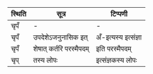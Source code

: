 | स्थिति | सूत्र | टिप्पणी |
| ----- | ------- | ------ |
| चृपँ | - | - |
| चृपँ | उपदेशेऽजनुनासिक इत् | अँ-इत्यस्य इत्संज्ञा |
| चृपँ | शेषात् कर्तरि परस्मैपदम् | इति परस्मैपदम् |
| चृप् | तस्य लोपः | इत्संज्ञकस्य लोपः |
